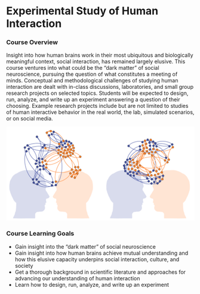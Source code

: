 # Experimental Study of Human Interaction

### Course Overview
Insight into how human brains work in their most ubiquitous and biologically meaningful context, social interaction, has remained largely elusive. This course ventures into what could be the “dark matter” of social neuroscience, pursuing the question of what constitutes a meeting of minds. Conceptual and methodological challenges of studying human interaction are dealt with in-class discussions, laboratories, and small group research projects on selected topics. Students will be expected to design, run, analyze, and write up an experiment answering a question of their choosing. Example research projects include but are not limited to studies of human interactive behavior in the real world, the lab, simulated scenarios, or on social media.

![alt text](./images/meetingsofminds.png?raw=true)

### Course Learning Goals
-	Gain insight into the “dark matter” of social neuroscience
-	Gain insight into how human brains achieve mutual understanding and how this elusive capacity underpins social interaction, culture, and society
-	Get a thorough background in scientific literature and approaches for advancing our understanding of human interaction
-	Learn how to design, run, analyze, and write up an experiment
